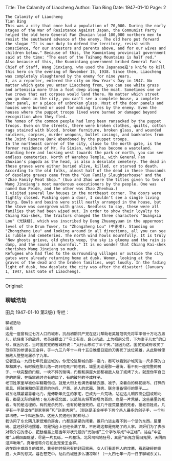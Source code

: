 Title: The Calamity of Liaocheng
Author: Tian Bing
Date: 1947-01-10
Page: 2

    The Calamity of Liaocheng
    Tian Bing
    This was a city that once had a population of 70,000. During the early stages of the War of Resistance Against Japan, the Communist Party helped the old hero General Fan Zhuxian lead 100,000 northern men to resist the southward advance of the enemy. The old hero put forward the slogan "It is our duty to defend the territory, resist with conscience, for our ancestors and parents above, and for our wives and children below." Because of this, the Kuomintang provincial government said at the time: "The east of the Taihang Mountains is half red." Also because of this, the Kuomintang government bribed General Fan's Chief of Staff, Wang Jinxiang, who used the Japanese寇's knife to kill this hero on the evening of November 15, 1938. Since then, Liaocheng was completely slaughtered by the enemy for nine years.
    I, as a reporter, entered the city on New Year's Day in 1947. No matter which gate you enter Liaocheng from, you can see white grass and artemisia more than a foot deep along the moat. Sometimes one or two crows that eat corpses would land there. No matter which street you go down in the city, you can't see a complete house, a complete door panel, or a piece of unbroken glass. Most of the door panels and houses were burned or used for making fires by the enemy. Even the houses where the puppet troops lived were burned or damaged beyond recognition when they fled.
    The homes of the common people had long been ransacked by the puppet troops. Even on the streets, there were broken clothes, quilts, cotton rags stained with blood, broken furniture, broken glass, and wounded soldiers, corpses, murder weapons, bullet casings, and banknotes from the Joint Reserve Bank abandoned by the puppet troops.
    In the northeast corner of the city, close to the north gate, is the former residence of Mr. Fu Sinian, which has become a wasteland. Standing here and looking west towards the park or north, you can see endless cemeteries. North of Wanshou Temple, with General Fan Zhuxian's pagoda as the head, is also a desolate cemetery. The dead in these graves were either buried alive, killed, or starved to death. According to the old folks, almost half of the dead in these thousands of desolate graves came from the "Guo Family Slaughterhouse" and the "Zhao Family Meat Shop." (Guo and Zhao were the titles given to two of Wang Jinxiang's most murderous executioners by the people. One was named Guo Peide, and the other was Zhao Zhenhua.)
    I visited several low houses in the northeast corner. The doors were tightly closed. Pushing open a door, I couldn't see a single living thing. Bowls and basins were still neatly arranged in the house, but the stove was overgrown with grass. Needless to say, these were all families that had been wiped out. In order to show their loyalty to Chiang Kai-shek, the traitors changed the three characters "Guangxia Lou" (光硖楼), which was inscribed by Deng Zhuangyuan in the uppermost level of the Drum Tower, to "Zhongzheng Lou" (中正楼). Standing on "Zhongzheng Lou" and looking around in all directions, all you can see is rubble and cemeteries. The north wind howls mournfully. It is truly "New ghosts grieve, old ghosts weep, the sky is gloomy and the rain is damp, and the sound is mournful." It is no wonder that Chiang Kai-shek cherishes Wang Jinxiang so much.
    Refugees who had fled to the surrounding villages or outside the city gates were already returning home at dusk. Women, looking at the graves of the dead and the broken families, wept loudly. In the fading light of dusk, how desolate the city was after the disaster! (January 1, 1947, East Gate of Liaocheng).



<hr /> 

Original: 


### 聊城浩劫
田兵
1947-01-10
第2版()
专栏：

    聊城浩劫
    田兵
    这是一座曾有过七万人口的城市，抗战初期共产党在这儿帮助老英雄范筑先将军率领十万北方男儿，抗住南下的敌兵，老英雄提出了“守土有责，良心抗战，上为祖宗父母，下为妻子儿女”的口号，就因为这，当时国民党的省政府说：“太行山东红了半个天。”就因为这，国民党政府收买了范将军的参谋长王金祥，于一九三八年十一月十五日晚借日寇的刀害死了这位英雄，从此聊城便被敌人整整地屠杀了九年。
    记者是在一九四七年元旦进城的。你无论进聊城的那一座门，都可以看到护城河边一尺多深的白草和蒿子。有时候在那儿落一两只吃死尸的老鸦，城里无论是那一道街，看不到一座完整的房子、一块完整的门板、一块不碎的玻璃，门板和房屋大部都被敌人烧了或烤了火。就是伪军自己住的房屋，在临窜逃时也有的烧了，有的破坏的不成样子。
    老百姓家里早被伪军翻箱倒柜，就是大街上也满丢着破衣服、被子、染着血的棉花破布、打碎的家具、碎玻璃和伪军遗弃的伤兵、尸首、杀人的武器、弹壳、联合准备银行的票子……。
    城东北隅紧紧靠着北门，是傅斯年先生的家宅，已成为一片荒场，站在这儿朝西面公园或朝北看，都是无际的墓地；在万寿观北面，以范筑先将军的塔为首的，也是一片荒墓，这些墓里的死者，有的是活埋的，有的是杀死的，也有的是饿死的。这几千座荒墓里的死者，据老百姓说，几乎有一半是出在“郭家宰房”和“赵家肉房”。（郭赵是王金祥手下两个杀人最多的刽子手，一个叫郭培德，一个叫赵振华。这是人民送他们的称号。）
    我访问了东北隅几家低矮的房舍，门都是紧紧的闭着，推开门进去看不到一个活的东西，屋里碗、盆还好好地摆着，可是锅台上已经长满了草，不用说这都是死绝了的人家。汉奸们为了表示对蒋介石的忠心，把鼓楼最上层当年邓状元题的“光硖楼”三个字改写成“中正楼”。站在“中正楼”上朝四面眺望，尽是一片瓦砾，一片墓场，北风呜呜地狂号，真是“新鬼含冤旧鬼哭，天阴雨湿声啾啾”。真难怪蒋介石如此宠爱王金祥。
    逃在四乡或四关的难民，黄昏的时候已有的赶回家来，女人们看着死人的坟墓，看着破碎的家庭，大声的悲哭。暮色苍茫中，劫后的城是多么凄凉啊！（一九四七年一月一日于聊城东关）。
